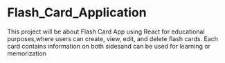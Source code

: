 # Flash_Card_Application
This project will be about Flash Card App using React for educational purposes,where users can create, view, edit, and delete flash cards. Each card contains information on both sidesand can be used for learning or memorization
